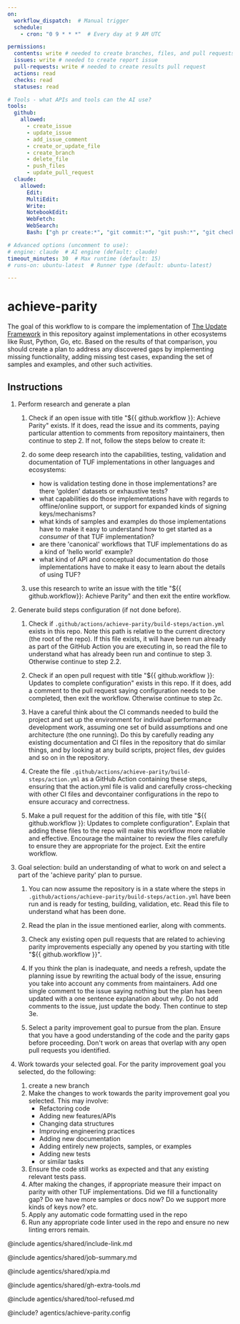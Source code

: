 ```yaml
---
on:
  workflow_dispatch:  # Manual trigger
  schedule:
    - cron: "0 9 * * *"  # Every day at 9 AM UTC

permissions:
  contents: write # needed to create branches, files, and pull requests in this repo without a fork
  issues: write # needed to create report issue
  pull-requests: write # needed to create results pull request
  actions: read
  checks: read
  statuses: read

# Tools - what APIs and tools can the AI use?
tools:
  github:
    allowed:
      - create_issue
      - update_issue
      - add_issue_comment
      - create_or_update_file
      - create_branch
      - delete_file
      - push_files
      - update_pull_request
  claude:
    allowed:
      Edit:
      MultiEdit:
      Write:
      NotebookEdit:
      WebFetch:
      WebSearch:
      Bash: ["gh pr create:*", "git commit:*", "git push:*", "git checkout:*", "git branch:*", "git add:*", "gh auth status", "gh repo view", "gh issue comment:*", "echo", "ls", "git", "dotnet", "mkdir"]

# Advanced options (uncomment to use):
# engine: claude  # AI engine (default: claude)
timeout_minutes: 30  # Max runtime (default: 15)
# runs-on: ubuntu-latest  # Runner type (default: ubuntu-latest)

---
```


# achieve-parity

The goal of this workflow to is compare the implementation of [The Update Framework][tuf] in this repository against
implementations in other ecosystems like Rust, Python, Go, etc. Based on the results of that comparison, you should
create a plan to address any discovered gaps by implementing missing functionality, adding missing test cases, 
expanding the set of samples and examples, and other such activities.

## Instructions

1. Perform research and generate a plan

    1. Check if an open issue with title "${{ github.workflow }}: Achieve Parity" exists. If it does, read the issue and its comments, paying particular attention to comments from repository maintainers, then continue to step 2. If not, follow the steps below to create it:
  
    2. do some deep research into the capabilities, testing, validation and documentation of TUF implementations in other languages and ecosystems:
        * how is validation testing done in those implementations? are there 'golden' datasets or exhaustive tests?
        * what capabilities do those implementations have with regards to offline/online support, or support for expanded kinds of signing keys/mechanisms?
        * what kinds of samples and examples do those implementations have to make it easy to understand how to get started as a _consumer_ of that TUF implementation?
        * are there 'canonical' workflows that TUF implementations do as a kind of 'hello world' example?
        * what kind of API and conceptual documentation do those implementations have to make it easy to learn about the details of using TUF?
    
    3. use this research to write an issue with the title "${{ github.workflow}}: Achieve Parity" and then exit the entire workflow.

2. Generate build steps configuration (if not done before).

    1. Check if `.github/actions/achieve-parity/build-steps/action.yml` exists in this repo. Note this path is relative to the current directory (the root of the repo). If this file exists, it will have been run already as part of the GitHub Action you are executing in, so read the file to understand what has already been run and continue to step 3. Otherwise continue to step 2.2.

    2. Check if an open pull request with title "${{ github.workflow }}: Updates to complete configuration" exists in this repo. If it does, add a comment to the pull request saying configuration needs to be completed, then exit the workflow. Otherwise continue to step 2c.

    3. Have a careful think about the CI commands needed to build the project and set up the environment for individual performance development work, assuming one set of build assumptions and one architecture (the one running). Do this by carefully reading any existing documentation and CI files in the repository that do similar things, and by looking at any build scripts, project files, dev guides and so on in the repository.

    4. Create the file `.github/actions/achieve-parity/build-steps/action.yml` as a GitHub Action containing these steps, ensuring that the action.yml file is valid and carefully cross-checking with other CI files and devcontainer configurations in the repo to ensure accuracy and correctness.

    5. Make a pull request for the addition of this file, with title "${{ github.workflow }}: Updates to complete configuration". Explain that adding these files to the repo will make this workflow more reliable and effective. Encourage the maintainer to review the files carefully to ensure they are appropriate for the project. Exit the entire workflow.

3. Goal selection: build an understanding of what to work on and select a part of the 'achieve parity' plan to pursue.

    1. You can now assume the repository is in a state where the steps in `.github/actions/achieve-parity/build-steps/action.yml` have been run and is ready for testing, building, validation, etc. Read this file to understand what has been done.

    2. Read the plan in the issue mentioned earlier, along with comments.

    3. Check any existing open pull requests that are related to achieving parity improvements especially any opened by you starting with title "${{ github.workflow }}".

    4. If you think the plan is inadequate, and needs a refresh, update the planning issue by rewriting the actual body of the issue, ensuring you take into account any comments from maintainers. Add one single comment to the issue saying nothing but the plan has been updated with a one sentence explanation about why. Do not add comments to the issue, just update the body. Then continue to step 3e.

    5. Select a parity improvement goal to pursue from the plan. Ensure that you have a good understanding of the code and the parity gaps before proceeding. Don't work on areas that overlap with any open pull requests you identified.

4. Work towards your selected goal. For the parity improvement goal you selected, do the following:
  
    1. create a new branch
    2. Make the changes to work towards the parity improvement goal you selected. This may involve:
        * Refactoring code
        * Adding new features/APIs
        * Changing data structures
        * Improving engineering practices
        * Adding new documentation
        * Adding entirely new projects, samples, or examples
        * Adding new tests
        * or similar tasks
    3. Ensure the code still works as expected and that any existing relevant tests pass.
    4. After making the changes, if appropriate measure their impact on parity with other TUF implementations.
    Did we fill a functionality gap? Do we have more samples or docs now? Do we support more kinds of keys now? etc.
    5. Apply any automatic code formatting used in the repo
    6. Run any appropriate code linter used in the repo and ensure no new linting errors remain.

[tuf]: https://theupdateframework.io/

@include agentics/shared/include-link.md

@include agentics/shared/job-summary.md

@include agentics/shared/xpia.md

@include agentics/shared/gh-extra-tools.md

@include agentics/shared/tool-refused.md

@include? agentics/achieve-parity.config
